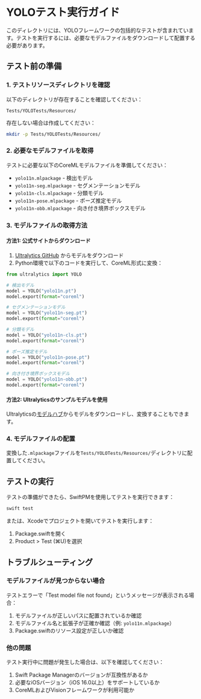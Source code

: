# YOLOテスト実行ガイド

このディレクトリには、YOLOフレームワークの包括的なテストが含まれています。テストを実行するには、必要なモデルファイルをダウンロードして配置する必要があります。

## テスト前の準備

### 1. テストリソースディレクトリを確認

以下のディレクトリが存在することを確認してください：

```
Tests/YOLOTests/Resources/
```

存在しない場合は作成してください：

```bash
mkdir -p Tests/YOLOTests/Resources/
```

### 2. 必要なモデルファイルを取得

テストに必要な以下のCoreMLモデルファイルを準備してください：

- `yolo11n.mlpackage` - 検出モデル
- `yolo11n-seg.mlpackage` - セグメンテーションモデル
- `yolo11n-cls.mlpackage` - 分類モデル
- `yolo11n-pose.mlpackage` - ポーズ推定モデル
- `yolo11n-obb.mlpackage` - 向き付き境界ボックスモデル

### 3. モデルファイルの取得方法

#### 方法1: 公式サイトからダウンロード

1. [Ultralytics GitHub](https://github.com/ultralytics/ultralytics) からモデルをダウンロード
2. Python環境で以下のコードを実行して、CoreML形式に変換：

```python
from ultralytics import YOLO

# 検出モデル
model = YOLO("yolo11n.pt")
model.export(format="coreml")

# セグメンテーションモデル
model = YOLO("yolo11n-seg.pt")
model.export(format="coreml")

# 分類モデル
model = YOLO("yolo11n-cls.pt")
model.export(format="coreml")

# ポーズ推定モデル
model = YOLO("yolo11n-pose.pt")
model.export(format="coreml")

# 向き付き境界ボックスモデル
model = YOLO("yolo11n-obb.pt")
model.export(format="coreml")
```

#### 方法2: Ultralyticsのサンプルモデルを使用

Ultralyticsの[モデルハブ](https://docs.ultralytics.com/models/)からモデルをダウンロードし、変換することもできます。

### 4. モデルファイルの配置

変換した`.mlpackage`ファイルを`Tests/YOLOTests/Resources/`ディレクトリに配置してください。

## テストの実行

テストの準備ができたら、SwiftPMを使用してテストを実行できます：

```bash
swift test
```

または、Xcodeでプロジェクトを開いてテストを実行します：

1. Package.swiftを開く
2. Product > Test (⌘U)を選択

## トラブルシューティング

### モデルファイルが見つからない場合

テストエラーで「Test model file not found」というメッセージが表示される場合：

1. モデルファイルが正しいパスに配置されているか確認
2. モデルファイル名と拡張子が正確か確認（例: `yolo11n.mlpackage`）
3. Package.swiftのリソース設定が正しいか確認

### 他の問題

テスト実行中に問題が発生した場合は、以下を確認してください：

1. Swift Package Managerのバージョンが互換性があるか
2. 必要なiOSバージョン（iOS 16.0以上）をサポートしているか
3. CoreMLおよびVisionフレームワークが利用可能か